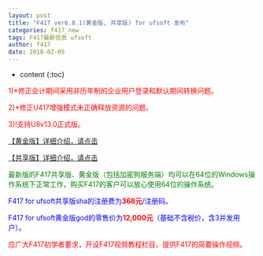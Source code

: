 ```yaml
---
layout: post
title: "F417 ver6.8.1(黄金版, 共享版) for ufsoft 发布"
categories: f417_new
tags: F417最新信息 ufsoft
author: f417
date: 2018-02-05
---
```


* content
{:toc}



<p><font color="red">1)*修正会计期间采用非历年制的企业用户登录和默认期间转换问题。</font></p>

<p><font color="red">2)*修正U417增强模式未正确释放资源的问题。</font></p>

<p><font color="red">3)!支持U8v13.0正式版。</font></p>


[【黄金版】详细介绍，请点击](/blog/f417_uf_gold)

[【共享版】详细介绍，请点击](/blog/f417_uf_share)

<p><font color="green">最新版的F417共享版、黄金版（包括加密狗服务端）均可以在64位的Windows操作系统下正常工作，购买F417的客户可以放心使用64位的操作系统。</font></p>

<p><font color="blue">F417 for ufsoft共享版sha的注册费为<font color="red"><b>368元</b></font>/注册码。</font></p>

<p><font color="blue">F417 for ufsoft黄金版god的零售价为<font color="red"><b>12,000元</b></font>（基础不含税价，含3并发用户）。</font></p>

<p><font color="red">应广大F417初学者要求，开设F417视频教程栏目，提供F417的简要操作视频。</font></p>
